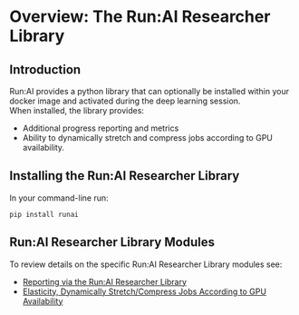 # Overview: The Run:AI Researcher Library

## Introduction

Run:AI provides a python library that can optionally be installed within your docker image and activated during the deep learning session.   
When installed, the library provides:

*   Additional progress reporting and metrics
*   Ability to dynamically stretch and compress jobs according to GPU availability.

## Installing the Run:AI Researcher Library

In your command-line run:

    pip install runai

## Run:AI Researcher Library Modules

To review details on the specific Run:AI Researcher Library modules see:

*   [Reporting via the Run:AI Researcher Library](../Run-AI-Researcher-Library/Reporting-via-the-Run-AI-Researcher-Library-.md)
*   [Elasticity, Dynamically Stretch/Compress Jobs According to GPU Availability](../Run-AI-Researcher-Library/Elasticity-Dynamically-Stretch-Compress-Jobs-According-to-GPU-Availability.md)